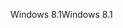 <span data-ttu-id="cf1cf-101">Windows 8.1</span><span class="sxs-lookup"><span data-stu-id="cf1cf-101">Windows 8.1</span></span>